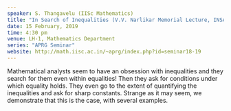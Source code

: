 ```yaml
---
speaker: S. Thangavelu (IISc Mathematics)
title: "In Search of Inequalities (V.V. Narlikar Memorial Lecture, INSA)"
date: 15 February, 2019
time: 4:30 pm
venue: LH-1, Mathematics Department
series: "APRG Seminar"
website: http://math.iisc.ac.in/~aprg/index.php?id=seminar18-19
---
```


Mathematical analysts seem to have an obsession with inequalities
and they search for them even within equalities! Then they ask for
conditions under which equality holds. They even go to the extent
of quantifying the inequalities and ask for sharp constants. Strange
as it may seem, we demonstrate that this is the case, with several examples.
